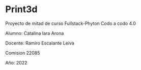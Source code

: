 # Print3d
Proyecto de mitad de curso Fullstack-Phyton Codo a codo 4.0

Alumno: Catalina Iara Arona

Docente: Ramiro Escalante Leiva

Comision 22085

Año: 2022
